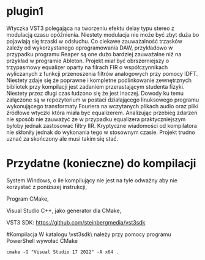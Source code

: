 # plugin1
Wtyczka VST3 polegająca na tworzeniu efektu delay typu stereo z modulacją czasu opóźnienia. Niestety modulacja nie może być zbyt duża bo pojawiają się trzaski w odsłuchu. Co ciekawe zauważalność trzasków zależy od wykorzystanego oprogramowania DAW, przykładowo w przypadku programu Reaper są one dużo bardziej zauważalne niż na przykład w programie Ableton. Projekt miał być obrszerniejszy o trzypasmowy equalizer oparty na filrach FIR o współczynnikach wyliczanych z funkcji przenoszenia filtrów analogowych przy pomocy IDFT. Niestety zdaje się że poprawne i kompletne podlinkowanie zewnętrznych bibliotek przy kompilacji jest zadaniem przerastającym studenta fizyki. Niestety przez długi czas łudzono się że jest inaczej. Dowody ku temu załączone są w repozytorium w postaci działającego linuksowego programu wykonującego transformaty Fouriera na wczytanych plikach audio oraz pliki źródłowe wtyczki która miała być equalizerem. Analizując przebieg zdarzeń nie sposób nie zauważyć że w przypadku equalizera praktyczniejszym byłoby jednak zastosować filtry IIR. Kryptyczne wiadomości od kompilatora nie skłoniły jednak do wykonania tego w stosownym czasie. Projekt trudno uznać za skończony ale musi takim się stać.
# Przydatne (konieczne) do kompilacji
System Windows, o ile kompilujący nie jest na tyle odważny aby nie korzystać z poniższej instrukcji,

Program CMake,

Visual Studio C++, jako generator dla CMake,

VST3 SDK: https://github.com/steinbergmedia/vst3sdk

#Kompilacja
W katalogu \vst3sdk\ należy przy pomocy programu PowerShell wywołać CMake
```
cmake -G "Visual Studio 17 2022" -A x64 .
